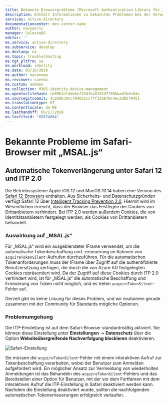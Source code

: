 ```yaml
---
title: Bekannte Browserprobleme (Microsoft Authentication Library für JavaScript) | Azure
description: Enthält Informationen zu bekannten Problemen bei der Verwendung der Microsoft Authentication Library für JavaScript (MSAL.js) mit dem Safari-Browser.
services: active-directory
documentationcenter: dev-center-name
author: navyasric
manager: CelesteDG
editor: ''
ms.service: active-directory
ms.subservice: develop
ms.devlang: na
ms.topic: troubleshooting
ms.tgt_pltfrm: na
ms.workload: identity
ms.date: 05/16/2019
ms.author: nacanuma
ms.reviewer: saeeda
ms.custom: aaddev
ms.collection: M365-identity-device-management
ms.openlocfilehash: cb89b1ef4dbbef234fba3152d7f85bbadfbdc64a
ms.sourcegitcommit: 4c2b9bc9cc704652cc77f33a870c4ec2d0579451
ms.translationtype: HT
ms.contentlocale: de-DE
ms.lasthandoff: 05/17/2019
ms.locfileid: "65874084"
---
```

# <a name="known-issues-on-safari-browser-with-msaljs"></a>Bekannte Probleme im Safari-Browser mit „MSAL.js“ 

## <a name="silent-token-renewal-on-safari-12-and-itp-20"></a>Automatische Tokenverlängerung unter Safari 12 und ITP 2.0

Die Betriebssysteme Apple iOS 12 und MacOS 10.14 haben eine Version des [Safari 12-Browsers](https://developer.apple.com/safari/whats-new/) enthalten. Aus Sicherheits- und Datenschutzgründen verfügt Safari 12 über [Intelligent Tracking Prevention 2.0](https://webkit.org/blog/8311/intelligent-tracking-prevention-2-0/). Hiermit wird im Wesentlichen erreicht, dass der Browser das Festlegen der Cookies von Drittanbietern verhindert. Bei ITP 2.0 werden außerdem Cookies, die von Identitätsanbietern festgelegt werden, als Cookies von Drittanbietern behandelt.

### <a name="impact-on-msaljs"></a>Auswirkung auf „MSAL.js“

Für „MSAL.js“ wird ein ausgeblendeter IFrame verwendet, um die automatische Tokenbeschaffung und -erneuerung im Rahmen von `acquireTokenSilent`-Aufrufen durchzuführen. Für die automatischen Tokenanforderungen muss der IFrame über Zugriff auf die authentifizierte Benutzersitzung verfügen, die durch die von Azure AD festgelegten Cookies repräsentiert wird. Da der Zugriff auf diese Cookies durch ITP 2.0 verhindert wird, ist für „MSAL.js“ die automatische Beschaffung und Erneuerung von Token nicht möglich, und es treten `acquireTokenSilent`-Fehler auf.

Derzeit gibt es keine Lösung für dieses Problem, und wir evaluieren gerade zusammen mit der Community für Standards mögliche Optionen.

### <a name="work-around"></a>Problemumgehung

Die ITP-Einstellung ist auf dem Safari-Browser standardmäßig aktiviert. Sie können diese Einstellung unter **Einstellungen** -> **Datenschutz** über die Option **Websiteübergreifende Nachverfolgung blockieren** deaktivieren.

![Safari-Einstellung](./media/msal-js-known-issue-safari-browser/safari.png)

Sie müssen die `acquireTokenSilent`-Fehler mit einem interaktiven Aufruf zur Tokenbeschaffung verarbeiten, wobei der Benutzer zum Anmelden aufgefordert wird.
Ein möglicher Ansatz zur Vermeidung von wiederholten Anmeldungen ist das Behandeln des `acquireTokenSilent`-Fehlers und das Bereitstellen einer Option für Benutzer, mit der vor dem Fortfahren mit dem interaktiven Aufruf die ITP-Einstellung in Safari deaktiviert werden kann. Nachdem die Einstellung deaktiviert wurde, sollten die nachfolgenden automatischen Tokenerneuerungen erfolgreich verlaufen.
